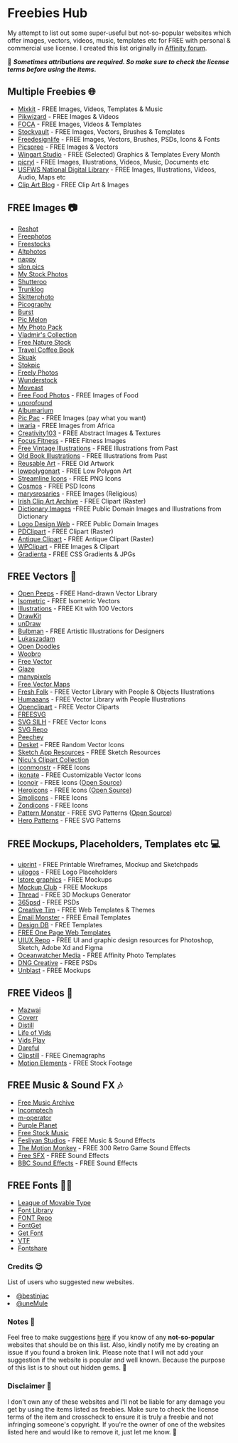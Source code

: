 # Freebies Hub
My attempt to list out some super-useful but not-so-popular websites which offer images, vectors, videos, music, templates etc for FREE with personal &amp; commercial use license. I created this list originally in <a href="https://forum.affinity.serif.com/index.php?/topic/110455-freebies-hub-free-images-vectors-videos-templates-music-fonts-more/" target="_blank">Affinity forum</a>.

📌 <b><i>Sometimes attributions are required. So make sure to check the license terms before using the items.</i></b>

## Multiple Freebies 🌐
<ul>
    <li><a href="https://mixkit.co/" target="_blank">Mixkit</a> - FREE Images, Videos, Templates &amp; Music</li>
    <li><a href="https://pikwizard.com/" target="_blank">Pikwizard</a> - FREE Images &amp; Videos</li>
    <li><a href="https://focastock.com/" target="_blank">FOCA</a> - FREE Images, Videos &amp; Templates</li>
    <li><a href="https://www.stockvault.net/" target="_blank">Stockvault</a> - FREE Images, Vectors, Brushes &amp; Templates</li>
    <li><a href="https://freedesignfile.com/" target="_blank">Freedesignlife</a> - FREE Images, Vectors, Brushes, PSDs, Icons &amp; Fonts</li>
    <li><a href="https://picspree.com/en" target="_blank">Picspree</a> - FREE Images &amp; Vectors</li>
    <li><a href="https://wingsart.studio/#subscribe" target="_blank">Wingart Studio</a> - FREE (Selected) Graphics &amp; Templates Every Month</li>
    <li><a href="https://picryl.com/" target="_blank">picryl</a> - FREE Images, Illustrations, Videos, Music, Documents etc</li>
    <li><a href="https://digitalmedia.fws.gov/" target="_blank">USFWS National Digital Library</a> - FREE Images, Illustrations, Videos, Audio, Maps etc</li>
    <li><a href="https://publicdomainclip-art.blogspot.com/" target="_blank">Clip Art Blog</a> - FREE Clip Art &amp; Images</li>
</ul>

## FREE Images 📷
<ul>
    <li><a href="https://www.reshot.com/" target="_blank">Reshot</a></li>
    <li><a href="https://freephotos.cc/" target="_blank">Freephotos</a></li>
    <li><a href="https://www.freevector.com/" target="_blank">Freestocks</a></li>
    <li><a href="https://altphotos.com/" target="_blank">Altphotos</a></li>
    <li><a href="https://www.nappy.co/" target="_blank">nappy</a></li>
    <li><a href="https://www.slon.pics/" target="_blank">slon.pics</a></li>
    <li><a href="https://mystock.themeisle.com/" target="_blank">My Stock Photos</a></li>
    <li><a href="http://shutteroo.com/" target="_blank">Shutteroo</a></li>
    <li><a href="http://trunklog.com/" target="_blank">Trunklog</a></li>
    <li><a href="https://skitterphoto.com/" target="_blank">Skitterphoto</a></li>
    <li><a href="https://picography.co/" target="_blank">Picography</a></li>
    <li><a href="https://burst.shopify.com/" target="_blank">Burst</a></li>
    <li><a href="http://picmelon.com/" target="_blank">Pic Melon</a></li>
    <li><a href="https://myphotopack.com/" target="_blank">My Photo Pack</a></li>
    <li><a href="https://goo.gl/photos/6TB8VNQ6ADSk9T729" target="_blank">Vladmir&apos;s Collection</a></li>
    <li><a href="https://freenaturestock.com/" target="_blank">Free Nature Stock</a></li>
    <li><a href="https://travelcoffeebook.com/" target="_blank">Travel Coffee Book</a></li>
    <li><a href="http://skuawk.com/" target="_blank">Skuak</a></li>
    <li><a href="https://stokpic.com/" target="_blank">Stokpic</a></li>
    <li><a href="https://freelyphotos.com/" target="_blank">Freely Photos</a></li>
    <li><a href="https://wunderstock.com/" target="_blank">Wunderstock</a></li>
    <li><a href="https://moveast.me/" href="https://moveast.me/" target="_blank">Moveast</a></li>
    <li><a href="http://freefoodphotos.com/" target="_blank">Free Food Photos</a> - FREE Images of Food</li>
    <li><a href="http://unprofound.com/" target="_blank">unprofound</a></li>
    <li><a href="http://albumarium.com/" target="_blank">Albumarium</a></li>
    <li><a href="https://thepicpac.com/" target="_blank">Pic Pac</a> - FREE Images (pay what you want)</li>
    <li><a href="https://iwaria.com/" target="_blank">iwaria</a> - FREE Images from Africa</li>
    <li><a href="http://creativity103.com/" target="_blank">Creativity103</a> - FREE Abstract Images &amp; Textures</li>
    <li><a href="https://www.focusfitness.net/stock-photos/" target="_blank">Focus Fitness</a> - FREE Fitness Images</li>
    <li><a href="https://freevintageillustrations.com/" target="_blank">Free Vintage Illustrations</a> - FREE Illustrations from Past</li>
    <li><a href="https://www.oldbookillustrations.com/" target="_blank">Old Book Illustrations</a> - FREE Illustrations from Past</li>
    <li><a href="http://www.reusableart.com/" target="_blank">Reusable Art</a> - FREE Old Artwork</li>
    <li><a href="https://www.lowpolygonart.com/" target="_blank">lowpolygonart</a> - FREE Low Polygon Art</li>
    <li><a href="https://www.streamlineicons.com/free/" target="_blank">Streamline Icons</a> - FREE PNG Icons</li>
    <li><a href="https://dribbble.com/shots/2150452-Cosmos-free-icon-set-1/attachments/394013" target="_blank">Cosmos</a> - FREE PSD Icons</li>
    <li><a href="http://marysrosaries.com/collaboration/" target="_blank">marysrosaries</a> - FREE Images (Religious)</li>
    <li><a href="http://www.eirefirst.com/clipart.html" target="_blank">Irish Clip Art Archive</a> - FREE Clipart (Raster)</li>
    <li><a href="http://srufaculty.sru.edu/david.dailey/public/public_domain.htm" target="_blank">Dictionary Images</a> -FREE Public Domain Images and Illustrations from Dictionary</li>
    <li><a href="http://www.logodesignweb.com/stockphoto/" target="_blank">Logo Design Web</a> - FREE Public Domain Images</li>
    <li><a href="https://www.pdclipart.org/" target="_blank">PDClipart</a> - FREE Clipart (Raster)</li>
    <li><a href="https://antiqueclipart.com/" target="_blank">Antique Clipart</a> - FREE Antique Clipart (Raster)</li>
    <li><a href="https://wpclipart.com/" target="_blank">WPClipart</a> - FREE Images &amp; Clipart</li>
    <li><a href="https://gradienta.io/" target="_blank">Gradienta</a> - FREE CSS Gradients &amp; JPGs</li>
</ul>

## FREE Vectors 🎨
<ul>
    <li><a href="https://www.openpeeps.com/" target="_blank">Open Peeps</a> - FREE Hand-drawn Vector Library&nbsp;</li>
    <li><a href="https://isometric.online/" target="_blank">Isometric</a> - FREE Isometric Vectors</li>
    <li><a href="https://illlustrations.co/" target="_blank">Illustrations</a> - FREE Kit with 100 Vectors</li>
    <li><a href="https://www.drawkit.io/free" target="_blank">DrawKit</a></li>
    <li><a href="https://undraw.co/" target="_blank">unDraw</a></li>
    <li><a href="https://bulbman.art/" target="_blank">Bulbman</a> - FREE Artistic Illustrations for Designers</li>
    <li><a href="https://lukaszadam.com/illustrations" target="_blank">Lukaszadam</a></li>
    <li><a href="https://www.opendoodles.com/" target="_blank">Open Doodles</a></li>
    <li><a href="https://woobro.design/" target="_blank">Woobro</a></li>
    <li><a href="https://www.freevector.com/" target="_blank">Free Vector</a></li>
    <li><a href="https://www.glazestock.com/" target="_blank">Glaze</a></li>
    <li><a href="https://www.manypixels.co/gallery/" target="_blank">manypixels</a></li>
    <li><a href="https://freevectormaps.com/" target="_blank">Free Vector Maps</a></li>
    <li><a href="https://fresh-folk.com/" target="_blank">Fresh Folk</a> - FREE Vector Library with People &amp; Objects Illustrations</li>
    <li><a href="https://www.humaaans.com/" target="_blank">Humaaans</a> - FREE Vector Library with People Illustrations</li>
    <li><a href="https://openclipart.org/" target="_blank">Openclipart</a> - FREE Vector Cliparts</li>
    <li><a href="https://freesvg.org/" target="_blank">FREESVG</a></li>
    <li><a href="https://svgsilh.com/" target="_blank">SVG SILH</a> - FREE Vector Icons</li>
    <li><a href="https://www.svgrepo.com/" target="_blank">SVG Repo</a></li>
    <li><a href="https://www.peecheey.com/" target="_blank">Peechey</a></li>
    <li><a href="https://desket.co/collections/icons/products/random-stuff-free-iconset" target="_blank">Desket</a> - FREE Random Vector Icons</li>
    <li><a href="https://www.sketchappsources.com/all-free-sources.html" target="_blank">Sketch App Resources</a> - FREE Sketch Resources</li>
    <li><a href="http://clipart.nicubunu.ro/" target="_blank">Nicu&apos;s Clipart Collection</a></li>
    <li><a href="https://iconmonstr.com/" target="_blank">iconmonstr</a> - FREE Icons</li>
    <li><a href="https://ikonate.com/" target="_blank">ikonate</a> - FREE Customizable Vector Icons</li>
    <li><a href="https://iconoir.com/" target="_blank">Iconoir</a> - FREE Icons (<a href="https://github.com/lucaburgio/iconoir">Open Source</a>)</li>
    <li><a href="https://heroicons.com/" target="_blank">Heroicons</a> - FREE Icons (<a href="https://github.com/tailwindlabs/heroicons">Open Source</a>)</li>
    <li><a href="https://smolicons.com/" target="_blank">Smolicons</a> - FREE Icons</li>
    <li><a href="http://www.zondicons.com/" target="_blank">Zondicons</a> - FREE Icons</li>
    <li><a href="https://pattern.monster/" target="_blank">Pattern Monster</a> - FREE SVG Patterns (<a href="https://github.com/catchspider2002/svelte-svg-patterns">Open Source</a>)</li>
    <li><a href="https://heropatterns.com/" target="_blank">Hero Patterns</a> - FREE SVG Patterns</li>
</ul>

## FREE Mockups, Placeholders, Templates etc 💻
<ul>
    <li><a href="https://uiprint.co/" target="_blank">uiprint</a> - FREE Printable Wireframes, Mockup and Sketchpads</li>
    <li><a href="https://uilogos.co/" target="_blank">uilogos</a> - FREE Logo Placeholders</li>
    <li><a href="https://www.ls.graphics/free-mockups" target="_blank">lstore graphics</a> - FREE Mockups</li>
    <li><a href="https://themockup.club/" target="_blank">Mockup Club</a> - FREE Mockups</li>
    <li><a href="https://threed.io/" target="_blank">Thread</a> - FREE 3D Mockups Generator</li>
    <li><a href="https://365psd.com/" target="_blank">365psd</a> - FREE PSDs</li>
    <li><a href="https://www.creative-tim.com/templates/free" target="_blank">Creative Tim</a> - FREE Web Templates &amp; Themes</li>
    <li><a href="https://emailmonster.io/" target="_blank">Email Monster</a> - FREE Email Templates</li>
    <li><a href="https://www.designdb.co/" target="_blank">Design DB</a> - FREE Templates</li>
    <li><a href="https://freeonepagetemplates.com/" target="_blank">FREE One Page Web Templates</a></li>
    <li><a href="https://www.uiuxrepo.com/" target="_blank">UIUX Repo</a> - FREE UI and graphic design resources for Photoshop, Sketch, Adobe Xd and Figma</li>
    <li><a href="https://oceanwatcher.com/free-instagram-carousel-templates-for-affinity-photo/" target="_blank">Oceanwatcher Media</a> - FREE Affinity Photo Templates</li>
    <li><a href="https://www.dngcreative.com/freebies" target="_blank">DNG Creative</a> - FREE PSDs</li>
    <li><a href="https://unblast.com" target="_blank">Unblast</a> - FREE Mockups</li>
</ul>

## FREE Videos 🎥
<ul>
    <li><a href="https://mazwai.com/" target="_blank">Mazwai</a></li>
    <li><a href="https://coverr.co/" target="_blank">Coverr</a></li>
    <li><a href="https://www.wedistill.io/" target="_blank">Distill</a></li>
    <li><a href="https://lifeofvids.com/" target="_blank">Life of Vids</a></li>
    <li><a href="https://www.vidsplay.com/" target="_blank">Vids Play</a></li>
    <li><a href="https://www.dareful.com/" target="_blank">Dareful</a></li>
    <li><a href="http://www.clipstill.com/" target="_blank">Clipstill</a> - FREE Cinemagraphs</li>
    <li><a href="https://www.motionelements.com/free/stock-footage" target="_blank">Motion Elements</a> - FREE Stock Footage</li>
</ul>

## FREE Music &amp; Sound FX 🎶
<ul>
    <li><a href="https://freemusicarchive.org/" target="_blank">Free Music Archive</a></li>
    <li><a href="https://incompetech.com/" target="_blank">Incomptech</a></li>
    <li><a href="https://www.m-operator.com/" target="_blank">m-operator</a></li>
    <li><a href="https://www.purple-planet.com/" target="_blank">Purple Planet</a></li>
    <li><a href="https://www.free-stock-music.com/" target="_blank">Free Stock Music</a></li>
    <li><a href="https://www.fesliyanstudios.com/" target="_blank">Fesliyan Studios</a> - FREE Music &amp; Sound Effects</li>
    <li><a href="https://www.themotionmonkey.co.uk/free-resources/retro-arcade-sounds/" target="_blank">The Motion Monkey</a> - FREE 300 Retro Game Sound Effects</li>
    <li><a href="https://www.freesfx.co.uk/" target="_blank">Free SFX</a> - FREE Sound Effects</li>
    <li><a href="https://sound-effects.bbcrewind.co.uk/" target="_blank">BBC Sound Effects</a> - FREE Sound Effects</li>
</ul>

## FREE Fonts ✍🏼
<ul>
    <li><a href="https://www.theleagueofmoveabletype.com/" target="_blank">League of Movable Type</a></li>
    <li><a href="https://fontlibrary.org/" target="_blank">Font Library</a></li>
    <li><a href="https://www.fontrepo.com/" target="_blank">FONT Repo</a></li>
    <li><a href="https://www.fontget.com/" target="_blank">FontGet</a></li>
    <li><a href="https://getfont.cc/" target="_blank">Get Font</a></li>
    <li><a href="http://velvetyne.fr/" target="_blank">VTF</a></li>
    <li><a href="https://www.fontshare.com/" target="_blank">Fontshare</a></li>
</ul>

### Credits 😍
List of users who suggested new websites.
<li><a href="https://github.com/bestinjac" target="_blank">@bestinjac</a></li>
<li><a href="https://forum.affinity.serif.com/index.php?/profile/132304-unemule/" target="_blank">@uneMule</a></li>

### Notes 📒
Feel free to make suggestions <a href="https://github.com/zcraber/Freebies-Hub/issues" target="_blank">here</a> if you know of any <b>not-so-popular</b> websites that should be on this list. Also, kindly notify me by creating an issue if you found a broken link. Please note that I will not add your suggestion if the website is popular and well known. Because the purpose of this list is to shout out hidden gems. 💎

### Disclaimer 🔴
I don't own any of these websites and I'll not be liable for any damage you get by using the items listed as freebies. Make sure to check the license terms of the item and crosscheck to ensure it is truly a freebie and not infringing someone's copyright. If you're the owner of one of the websites listed here and would like to remove it, just let me know. 🙂
